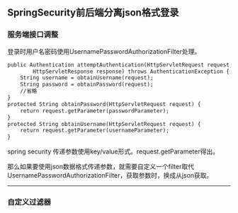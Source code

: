 ## SpringSecurity前后端分离json格式登录

### 服务端接口调整

登录时用户名密码使用UsernamePasswordAuthorizationFilter处理。
```xml
public Authentication attemptAuthentication(HttpServletRequest request,
		HttpServletResponse response) throws AuthenticationException {
	String username = obtainUsername(request);
	String password = obtainPassword(request);
    //省略
}
protected String obtainPassword(HttpServletRequest request) {
	return request.getParameter(passwordParameter);
}
protected String obtainUsername(HttpServletRequest request) {
	return request.getParameter(usernameParameter);
}
```
spring security 传递参数使用key/value形式。request.getParameter得出。

那么如果要使用json数据格式传递参数，就需要自定义一个filter取代UsernamePasswordAuthorizationFilter，获取参数时，换成从json获取。

----
### 自定义过滤器

```xml

```
